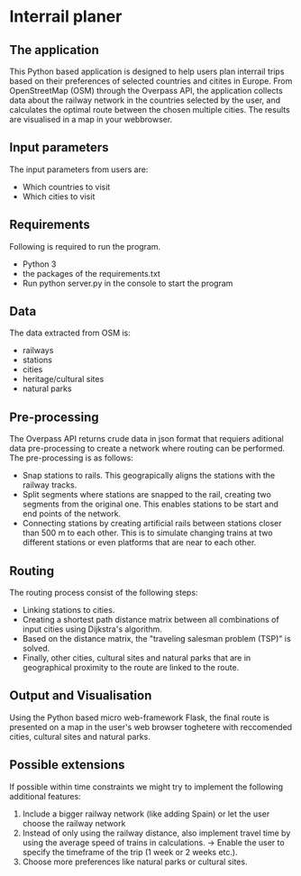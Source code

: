 # Interrail planer

## The application
This Python based application is designed to help users plan interrail trips based on their preferences of selected countries and citites in Europe. 
From OpenStreetMap (OSM) through the Overpass API, the application collects data about the railway network in the countries selected by the user, and calculates the optimal route between the chosen multiple cities. The results are visualised in a map in your webbrowser. 

## Input parameters
The input parameters from users are:
- Which countries to visit
- Which cities to visit

## Requirements
Following is required to run the program.
- Python 3
- the packages of the requirements.txt
- Run python server.py in the console to start the program

## Data
The data extracted from OSM is:
- railways
- stations
- cities
- heritage/cultural sites
- natural parks

## Pre-processing
The Overpass API returns crude data in json format that requiers aditional data pre-processing to create a network where routing can be performed.
The pre-processing is as follows:
- Snap stations to rails. This geograpically aligns the stations with the railway tracks. 
- Split segments where stations are snapped to the rail, creating two segments from the original one. This enables stations to be start and end points of the network. 
- Connecting stations by creating artificial rails between stations closer than 500 m to each other. This is to simulate changing trains at two different stations or even platforms that are near to each other. 

## Routing
The routing process consist of the following steps:
- Linking stations to cities. 
- Creating a shortest path distance matrix between all combinations of input cities using Dijkstra's algorithm.
- Based on the distance matrix, the "traveling salesman problem (TSP)" is solved.
- Finally, other cities, cultural sites and natural parks that are in geographical proximity to the route are linked to the route. 

## Output and Visualisation
Using the Python based micro web-framework Flask, the final route is presented on a map in the user's web browser toghetere with reccomended cities, cultural sites and natural parks.

## Possible extensions
If possible within time constraints we might try to implement the following additional features:
1)	Include a bigger railway network (like adding Spain) or let the user choose the railway network
1)	Instead of only using the railway distance, also implement travel time by using the average speed of trains in calculations.
→ Enable the user to specify the timeframe of the trip (1 week or 2 weeks etc.).
2)	Choose more preferences like natural parks or cultural sites.
 

